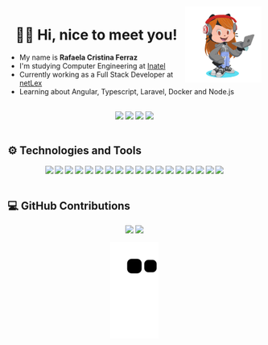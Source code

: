 <img align="right" width="30%" src="images/octocat.png">

<h1 align="center">👋🏻 Hi, nice to meet you!</h1>

- My name is **Rafaela Cristina Ferraz**
- I'm studying Computer Engineering at [Inatel](https://inatel.br/home/)
- Currently working as a Full Stack Developer at [netLex](https://netlex.io/index.html)
- Learning about Angular, Typescript, Laravel, Docker and Node.js

<br>

<div align="center">
    <a href="https://github.com/rafaferraz"><img src="https://komarev.com/ghpvc/?username=rafaferraz&color=f2b8c6&style=plastic"></a>
    <a href="https://github.com/rafaferraz"><img src="https://img.shields.io/github/followers/rafaferraz?color=salmon&logo=github&style=plastic"></a>
    <a href="https://www.instagram.com/_rafacferraz/" target="_blank"><img src="https://img.shields.io/badge/-Instagram-%23E4405F?color=blueviolet&style=plastic&logo=instagram&logoColor=white" target="_blank"></a>
    <a href="https://www.linkedin.com/in/rafaelacferraz" target="_blank"><img src="https://img.shields.io/badge/-LinkedIn-%230077B5?style=plastic&logo=linkedin&logoColor=white" target="_blank"></a>
</div>

<br>

## ⚙ Technologies and Tools

<div align="center">
    <img height="30" src="https://img.icons8.com/color/344/angularjs.png">
    <img height="30" src="https://img.icons8.com/color/344/typescript.png">
    <img height="30" src="https://img.icons8.com/color/344/sass.png">
    <img height="30" src="https://upload.wikimedia.org/wikipedia/commons/thumb/d/d9/Node.js_logo.svg/1200px-Node.js_logo.svg.png">
    <img height="30" src="https://upload.wikimedia.org/wikipedia/commons/thumb/9/9a/Laravel.svg/1200px-Laravel.svg.png">
    <img height="30" src="https://www.php.net//images/logos/new-php-logo.svg">
    <img height="30" src="https://img.icons8.com/color/344/docker.png">
    <img height="30" src="https://img.icons8.com/color/344/git.png">
    <img height="30" src="https://img.icons8.com/color/344/javascript--v1.png">
    <img height="30" src="https://img.icons8.com/color/344/html-5--v1.png">
    <img height="30" src="https://img.icons8.com/color/344/css3.png">
    <img height="30" src="https://img.icons8.com/office/512/react.png">
    <img height="30" src="https://img.icons8.com/color/344/python--v1.png">
    <img height="30" src="https://img.icons8.com/color/344/java-coffee-cup-logo--v1.png">
    <img height="30" src="https://img.icons8.com/color/344/mysql-logo.png">
    <img height="30" src="https://img.icons8.com/color/344/visual-studio-code-2019.png">
    <img height="30" src="https://img.icons8.com/color/344/windows-10.png">
    <img height="30" src="https://img.icons8.com/color/344/linux--v1.png">
</div>

<br>

## 💻 GitHub Contributions

<div align="center">
    <img height="150rem" src="https://github-readme-stats.vercel.app/api?username=rafaferraz&show_icons=true&theme=dracula&include_all_commits=true&count_private=false"/>
    <img height="150rem" src="https://github-readme-stats.vercel.app/api/top-langs/?username=rafaferraz&layout=compact&langs_count=6&theme=dracula"/>

![Snake animation](https://github.com/rafaferraz/rafaferraz/blob/output/github-contribution-grid-snake.svg)
    
</div>


